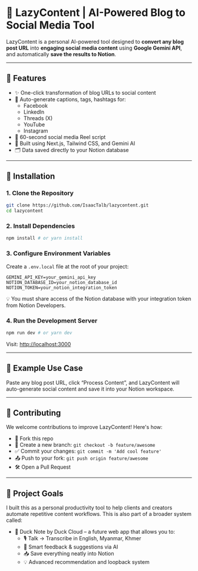 # 🦆 LazyContent | AI-Powered Blog to Social Media Tool

LazyContent is a personal AI-powered tool designed to **convert any blog post URL** into **engaging social media content** using **Google Gemini API**, and automatically **save the results to Notion**.

---

## 🚀 Features

- ✨ One-click transformation of blog URLs to social content
- 📱 Auto-generate captions, tags, hashtags for:
  - Facebook
  - LinkedIn
  - Threads (X)
  - YouTube
  - Instagram
- 🎥 60-second social media Reel script
- 🧠 Built using Next.js, Tailwind CSS, and Gemini AI
- 🗂️ Data saved directly to your Notion database

---

## 🔧 Installation

### 1. Clone the Repository

```bash
git clone https://github.com/IsaacTalb/lazycontent.git
cd lazycontent
```

### 2. Install Dependencies

```bash
npm install # or yarn install
```

### 3. Configure Environment Variables

Create a `.env.local` file at the root of your project:

```
GEMINI_API_KEY=your_gemini_api_key
NOTION_DATABASE_ID=your_notion_database_id
NOTION_TOKEN=your_notion_integration_token
```

💡 You must share access of the Notion database with your integration token from Notion Developers.

### 4. Run the Development Server

```bash
npm run dev # or yarn dev
```

Visit: [http://localhost:3000](http://localhost:3000)

---

## 🧪 Example Use Case

Paste any blog post URL, click “Process Content”, and LazyContent will auto-generate social content and save it into your Notion workspace.

---

## 🤝 Contributing

We welcome contributions to improve LazyContent! Here's how:

- 🍴 Fork this repo
- 🌱 Create a new branch: `git checkout -b feature/awesome`
- ✅ Commit your changes: `git commit -m 'Add cool feature'`
- 📤 Push to your fork: `git push origin feature/awesome`
- 🛠️ Open a Pull Request

---

## 📌 Project Goals

I built this as a personal productivity tool to help clients and creators automate repetitive content workflows. This is also part of a broader system called:

- 📝 Duck Note by Duck Cloud – a future web app that allows you to:
  - 🎙️ Talk → Transcribe in English, Myanmar, Khmer
  - 🧠 Smart feedback & suggestions via AI
  - 📥 Save everything neatly into Notion
  - 💡 Advanced recommendation and loopback system

